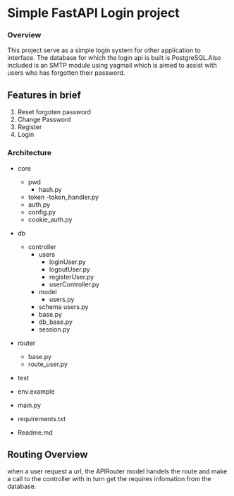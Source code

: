 # Simple FastAPI Login project #

### Overview
This project serve as a simple login system for other application to interface. The database for which the login api is built is PostgreSQL.Also included is an SMTP module using yagmail which is aimed to assist with users who has forgotten their password. 

## Features in brief
1. Reset forgoten password
2. Change Password
3. Register
4. Login


### Architecture

- core
    - pwd 
        - hash.py
    - token
        -token_handler.py
    - auth.py
    - config.py
    - cookie_auth.py
- db
    - controller
        - users
            - loginUser.py
            - logoutUser.py
            - registerUser.py
            - userController.py
        - model
            - users.py
        - schema 
             users.py
        - base.py
        - db_base.py
        - session.py
- router
    - base.py
    - route_user.py

- test
- env.example
- main.py
- requirements.txt
- Readme.md

## Routing Overview
when a user request a url, the APIRouter model handels the route and make a call to the controller with in turn get the requires infomation from the database. 




<!-- 
async def get_current_user(token: str = Depends(oauth2_scheme)):
    user = fake_decode_token(token)
    return user
@app.get("/users/me")
async def read_users_me(current_user: User = Depends(get_current_user)): 
    return current_user
    
    -->